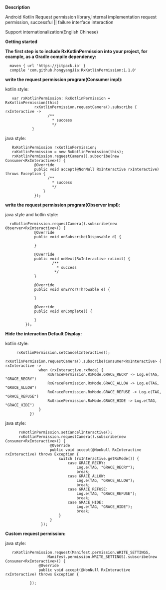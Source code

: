 **Description**

 Android Kotlin Request permission library,Internal implementation request permission, successful ||  failure interface interaction

 Support internationalization(English Chinese)
 
**Getting started**

**The first step is to include RxKotlinPermission into your project, for example, as a Gradle compile dependency:**

      maven { url 'https://jitpack.io' }
      compile 'com.github.hongyangJia:RxKotlinPermission:1.1.0'

**write the request permission program(Consumer impl):**

  kotlin style:
    
       var rxKotlinPermission: RxKotlinPermission = RxKotlinPermission(this)
                 rxKotlinPermission.requestCamera().subscribe { rxInteractive ->
                       /**
                         * success
                         */
                }

  java style:
                
       RxKotlinPermission rxKotlinPermission;
       rxKotlinPermission = new RxKotlinPermission(this);
       rxKotlinPermission.requestCamera().subscribe(new Consumer<RxInteractive>() {
                 @Override
                 public void accept(@NonNull RxInteractive rxInteractive) throws Exception {
                       /**
                         * success
                         */
                     }
                 });
 
 **write the request permission program(Observer impl):**

 java style and kotlin style:
     
      rxKotlinPermission.requestCamera().subscribe(new Observer<RxInteractive>() {
                 @Override
                 public void onSubscribe(Disposable d) {
     
                 }
     
                 @Override
                 public void onNext(RxInteractive rxLimit) {
                         /**
                           * success
                          */
                 }
     
                 @Override
                 public void onError(Throwable e) {
     
                 }
     
                 @Override
                 public void onComplete() {
     
                 }
             });
             
 **Hide the interaction  Default Display:**

kotlin style:
       
         rxKotlinPermission.setCancelInteractive();
         rxKotlinPermission.requestCamera().subscribe(Consumer<RxInteractive> { rxInteractive ->
                   when (rxInteractive.rxMode) {
                       RxGracePermission.RxMode.GRACE_RECRY -> Log.e(TAG, "GRACE_RECRY")
                       RxGracePermission.RxMode.GRACE_ALLOW -> Log.e(TAG, "GRACE_ALLOW")
                       RxGracePermission.RxMode.GRACE_REFUSE -> Log.e(TAG, "GRACE_REFUSE")
                       RxGracePermission.RxMode.GRACE_HIDE -> Log.e(TAG, "GRACE_HIDE")
                   }
               })
     
java style:

          rxKotlinPermission.setCancelInteractive();
          rxKotlinPermission.requestCamera().subscribe(new Consumer<RxInteractive>() {
                        @Override
                        public void accept(@NonNull RxInteractive rxInteractive) throws Exception {
                            switch (rxInteractive.getRxMode()) {
                                case GRACE_RECRY:
                                    Log.e(TAG, "GRACE_RECRY");
                                    break;
                                case GRACE_ALLOW:
                                    Log.e(TAG, "GRACE_ALLOW");
                                    break;
                                case GRACE_REFUSE:
                                    Log.e(TAG, "GRACE_REFUSE");
                                    break;
                                case GRACE_HIDE:
                                    Log.e(TAG, "GRACE_HIDE");
                                    break;
                            }
                        }
                    });

**Custom request permission:**
 
 java style:
 
       rxKotlinPermission.request(Manifest.permission.WRITE_SETTINGS,
                       Manifest.permission.WRITE_SETTINGS).subscribe(new Consumer<RxInteractive>() {
                   @Override
                   public void accept(@NonNull RxInteractive rxInteractive) throws Exception {
                    
               });
 

      
 